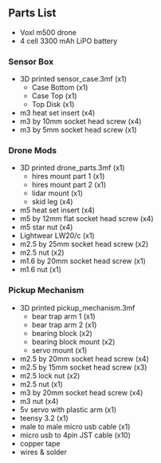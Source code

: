 ## Parts List
- Voxl m500 drone
- 4 cell 3300 mAh LiPO battery

### Sensor Box
- 3D printed sensor_case.3mf (x1)
  - Case Bottom (x1)
  - Case Top (x1)
  - Top Disk (x1)
- m3 heat set insert (x4)
- m3 by 10mm socket head screw (x4)
- m3 by 5mm socket head screw (x1)

### Drone Mods
- 3D printed drone_parts.3mf (x1)
  - hires mount part 1 (x1)
  - hires mount part 2 (x1)
  - lidar mount (x1)
  - skid leg (x4)
- m5 heat set insert (x4)
- m5 by 12mm flat socket head screw (x4)
- m5 star nut (x4)
- Lightwear LW20/c (x1)
- m2.5 by 25mm socket head screw (x2)
- m2.5 nut (x2)
- m1.6 by 20mm socket head screw (x1)
- m1.6 nut (x1)

### Pickup Mechanism
- 3D printed pickup_mechanism.3mf
  - bear trap arm 1 (x1)
  - bear trap arm 2 (x1)
  - bearing block (x2)
  - bearing block mount (x2)
  - servo mount (x1)
- m2.5 by 20mm socket head screw (x4)
- m2.5 by 15mm socket head screw (x3)
- m2.5 lock nut (x2)
- m2.5 nut (x1)
- m3 by 20mm socket head screw (x4)
- m3 nut (x4)
- 5v servo with plastic arm (x1)
- teensy 3.2 (x1)
- male to male micro usb cable (x1)
- micro usb to 4pin JST cable (x10)
- copper tape
- wires & solder
